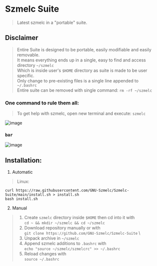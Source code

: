 # Szmelc Suite
> Latest szmelc in a "portable" suite.

## Disclaimer
> Entire Suite is designed to be portable, easily modifiable and easily removable. \
> It means everything ends up in a single, easy to find and access directory `~/szmelc` \
> Which is inside user's `$HOME` directory as suite is made to be user specific. \
> Only change to pre-existing files is a single line appended to `~/.bashrc` \
> Entire suite can be removed with single command: `rm -rf ~/szmelc`

### One command to rule them all:
> To get help with szmelc, open new terminal and execute: `szmelc`

![image](https://github.com/GNU-Szmelc/Szmelc-Suite/assets/95081005/395f2fab-1ff3-488f-abca-d2cb4eff01cd)
### `bar`
![image](https://github.com/GNU-Szmelc/Szmelc-Suite/assets/95081005/7ed515bb-a337-44fc-a713-fc14287a5626)

## Installation:
1. Automatic
> Linux:
```
curl https://raw.githubusercontent.com/GNU-Szmelc/Szmelc-Suite/main/install.sh > install.sh
bash install.sh
```
  
2. Manual
> 1. Create `szmelc` directory inside `$HOME` then cd into it with \
`cd ~ && mkdir ~/szmelc && cd ~/szmelc`
> 2. Download repository manually or with \
`git clone https://github.com/GNU-Szmelc/Szmelc-Suite` \
> 3. Unpack archive in `~/szmelc`
> 4. Append szmelc additions to `.bashrc` with \
`echo "source ~/szmelc/szmelcrc" >> ~/.bashrc`
> 5. Reload changes with \
`source ~/.bashrc`
